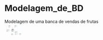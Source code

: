 # Modelagem_de_BD
Modelagem de uma banca de vendas de frutas
<br>
<img height="40" width="60" src="https://github.com/MarinhoCM/Modelagem_de_BD/blob/main/Modelagem.png"/>
